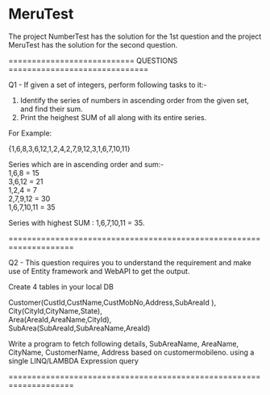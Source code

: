 # MeruTest
The project NumberTest has the solution for the 1st question and the project MeruTest has the solution for the second question.

=========================== QUESTIONS ==============================

Q1 - If given a set of integers, perform following tasks to it:-

1. Identify the series of numbers in ascending order from the given set, and find their sum.
2. Print the heighest SUM of all along with its entire series.

For Example:

{1,6,8,3,6,12,1,2,4,2,7,9,12,3,1,6,7,10,11}

Series which are in ascending order and sum:-  
1,6,8 = 15  
3,6,12 = 21  
1,2,4 = 7  
2,7,9,12 = 30  
1,6,7,10,11 = 35

Series with highest SUM : 1,6,7,10,11 = 35. 

====================================================================

Q2 - This question requires you to understand the requirement and make use of Entity framework and WebAPI to get the output.

Create 4 tables in your local DB

Customer(CustId,CustName,CustMobNo,Address,SubAreaId ),  
City(CityId,CityName,State),  
Area(AreaId,AreaName,CityId),  
SubArea(SubAreaId,SubAreaName,AreaId)

Write a program to fetch following details, SubAreaName, AreaName, CityName, CustomerName, Address based on customermobileno. using a single LINQ/LAMBDA Expression query 

====================================================================
